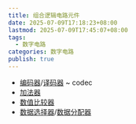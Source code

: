 ```yaml
---
title: 组合逻辑电路元件
date: 2025-07-09T17:18:23+08:00
lastmod: 2025-07-09T17:45:07+08:00
tags:
  - 数字电路
categories: 数字电路
publish: true
---
```


- [编码器](./%E7%BC%96%E7%A0%81%E5%99%A8.md)/[译码器](./%E8%AF%91%E7%A0%81%E5%99%A8.md) ~ codec
- [加法器](./%E5%8A%A0%E6%B3%95%E5%99%A8.md)
- [数值比较器](./%E6%95%B0%E5%80%BC%E6%AF%94%E8%BE%83%E5%99%A8.md)
- [数据选择器](./%E6%95%B0%E6%8D%AE%E9%80%89%E6%8B%A9%E5%99%A8.md)/[数据分配器](./%E6%95%B0%E6%8D%AE%E5%88%86%E9%85%8D%E5%99%A8.md)

